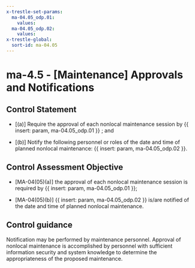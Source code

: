 ```yaml
---
x-trestle-set-params:
  ma-04.05_odp.01:
    values:
  ma-04.05_odp.02:
    values:
x-trestle-global:
  sort-id: ma-04.05
---
```


# ma-4.5 - \[Maintenance\] Approvals and Notifications

## Control Statement

- \[(a)\] Require the approval of each nonlocal maintenance session by {{ insert: param, ma-04.05_odp.01 }} ; and

- \[(b)\] Notify the following personnel or roles of the date and time of planned nonlocal maintenance: {{ insert: param, ma-04.05_odp.02 }}.

## Control Assessment Objective

- \[MA-04(05)(a)\] the approval of each nonlocal maintenance session is required by {{ insert: param, ma-04.05_odp.01 }};

- \[MA-04(05)(b)\]  {{ insert: param, ma-04.05_odp.02 }} is/are notified of the date and time of planned nonlocal maintenance.

## Control guidance

Notification may be performed by maintenance personnel. Approval of nonlocal maintenance is accomplished by personnel with sufficient information security and system knowledge to determine the appropriateness of the proposed maintenance.
